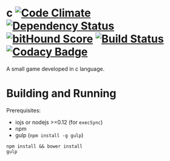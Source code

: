 # c [![Code Climate](https://codeclimate.com/github/seiyria/c/badges/gpa.svg)](https://codeclimate.com/github/seiyria/c) [![Dependency Status](https://gemnasium.com/seiyria/c.svg)](https://gemnasium.com/seiyria/c) [![bitHound Score](https://www.bithound.io/github/seiyria/c/badges/score.svg)](https://www.bithound.io/github/seiyria/c) [![Build Status](https://travis-ci.org/seiyria/c.svg)](https://travis-ci.org/seiyria/c) [![Codacy Badge](https://www.codacy.com/project/badge/9f26b0ef8b1748e59a737f035bdf52c6)](https://www.codacy.com/app/seiyria/c)


A small game developed in c language.

# Building and Running

Prerequisites:
* iojs or nodejs >=0.12 (for `execSync`)
* npm
* gulp (`npm install -g gulp`)

```
npm install && bower install
gulp
```
